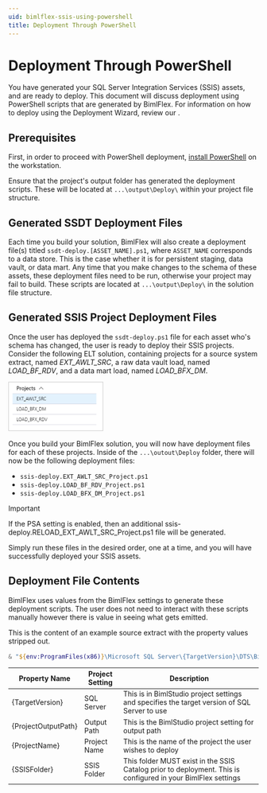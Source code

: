 ```yaml
---
uid: bimlflex-ssis-using-powershell
title: Deployment Through PowerShell
---
```

# Deployment Through PowerShell

<!-- TODO: Now walk-through yet for an SSIS Implementation.  
For a walk-through of creating a BimlFlex solution that targets SSIS, review the [](xref:bimlflex-synapse-implementation).
-->

You have generated your SQL Server Integration Services (SSIS) assets, and are ready to deploy. This document will discuss deployment using PowerShell scripts that are generated by BimlFlex. For information on how to deploy using the Deployment Wizard, review our [](xref:bimlflex-ssis-deployment-wizard).

## Prerequisites

First, in order to proceed with PowerShell deployment, [install PowerShell](https://docs.microsoft.com/en-us/powershell/scripting/install/installing-powershell?view=powershell-7) on the workstation.

Ensure that the project's output folder has generated the deployment scripts. These will be located at `...\output\Deploy\` within your project file structure.

## Generated SSDT Deployment Files

Each time you build your solution, BimlFlex will also create a deployment file(s) titled `ssdt-deploy.[ASSET_NAME].ps1`, where `ASSET_NAME` corresponds to a data store. This is the case whether it is for persistent staging, data vault, or data mart. Any time that you make changes to the schema of these assets, these deployment files need to be run, otherwise your project may fail to build. These scripts are located at `...\output\Deploy\` in the solution file structure.  

## Generated SSIS Project Deployment Files

Once the user has deployed the `ssdt-deploy.ps1` file for each asset who's schema has changed, the user is ready to deploy their SSIS projects. Consider the following ELT solution, containing projects for a source system extract, named *EXT_AWLT_SRC*, a raw data vault load, named *LOAD_BF_RDV*, and a data mart load, named *LOAD_BFX_DM*.

<img 
    src="images/eltprojectstructure.png" 
    class="border-image" 
    style="border: 1px solid #CCC;" 
    title="Apply Data Type Mappings Dialog Box" 
/>

Once you build your BimlFlex solution, you will now have deployment files for each of these projects. Inside of the `...\outout\Deploy` folder, there will now be the following deployment files:

* `ssis-deploy.EXT_AWLT_SRC_Project.ps1`
* `ssis-deploy.LOAD_BF_RDV_Project.ps1`
* `ssis-deploy.LOAD_BFX_DM_Project.ps1`

>[!IMPORTANT]
> If the PSA setting is enabled, then an additional ssis-deploy.RELOAD_EXT_AWLT_SRC_Project.ps1 file will be generated.

Simply run these files in the desired order, one at a time, and you will have successfully deployed your SSIS assets.

## Deployment File Contents

BimlFlex uses values from the BimlFlex settings to generate these deployment scripts. The user does not need to interact with these scripts manually however there is value in seeing what gets emitted.

This is the content of an example source extract with the property values stripped out.

```powershell
& "${env:ProgramFiles(x86)}\Microsoft SQL Server\{TargetVersion}\DTS\Binn\isdeploymentwizard.exe" /S /SP:"{ProjectOutputPath}\{ProjectName}\bin\{ProjectName}_Project.ispac" /DS:localhost /DP:"/{SSISFolder}/{ProjectName}/{ProjectName}_Project/"
```

| Property Name       | Project Setting | Description |
| ------------------- | --------------- | ----------- |
| {TargetVersion}     | SQL Server      | This is in BimlStudio project settings and specifies the target version of SQL Server to use |
| {ProjectOutputPath} | Output Path     | This is the BimlStudio project setting for output path |
| {ProjectName}       | Project Name    | This is the name of the project the user wishes to deploy |
| {SSISFolder}        | SSIS Folder     | This folder MUST exist in the SSIS Catalog prior to deployment. This is configured in your BimlFlex settings |
